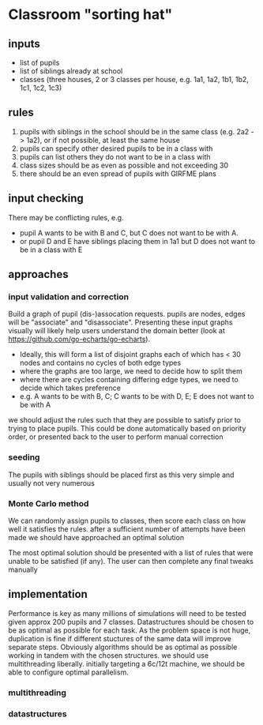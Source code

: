 # Classroom "sorting hat"

## inputs

 * list of pupils
 * list of siblings already at school
 * classes (three houses, 2 or 3 classes per house, e.g. 1a1, 1a2, 1b1, 1b2, 1c1, 1c2, 1c3)

## rules

 1. pupils with siblings in the school should be in the same class (e.g. 2a2 -> 1a2), or if not possible, at least the same house
 1. pupils can specify other desired pupils to be in a class with
 1. pupils can list others they do not want to be in a class with
 1. class sizes should be as even as possible and not exceeding 30
 1. there should be an even spread of pupils with GIRFME plans

## input checking

There may be conflicting rules, e.g. 

 * pupil A wants to be with B and C, but C does not want to be with A.
 * or pupil D and E have siblings placing them in 1a1 but D does not want to be in a class with E

## approaches

### input validation and correction

Build a graph of pupil (dis-)assocation requests.  pupils are nodes, edges will be "associate" and "disassociate".  Presenting these input graphs visually will likely help users understand the domain better (look at https://github.com/go-echarts/go-echarts).

 * Ideally, this will form a list of disjoint graphs each of which has < 30 nodes and contains no cycles of both edge types
 * where the graphs are too large, we need to decide how to split them
 * where there are cycles containing differing edge types, we need to decide which takes preference
  * e.g. A wants to be with B, C; C wants to be with D, E; E does not want to be with A

we should adjust the rules such that they are possible to satisfy prior to trying to place pupils.  This could be done automatically based on priority order, or presented back to the user to perform manual correction

### seeding

The pupils with siblings should be placed first as this very simple and usually not very numerous

### Monte Carlo method

We can randomly assign pupils to classes, then score each class on how well it satisfies the rules.  after a sufficient number of attempts have been made we should have approached an optimal solution

The most optimal solution should be presented with a list of rules that were unable to be satisfied (if any).  The user can then complete any final tweaks manually

## implementation

Performance is key as many millions of simulations will need to be tested given approx 200 pupils and 7 classes.  Datastructures should be chosen to be as optimal as possible for each task. As the problem space is not huge, duplication is fine if different stuctures of the same data will improve separate steps.  Obviously algorithms should be as optimal as possible working in tandem with the chosen structures.  we should use multithreading liberally.  initially targeting a 6c/12t machine, we should be able to configure optimal parallelism.

### multithreading

### datastructures
